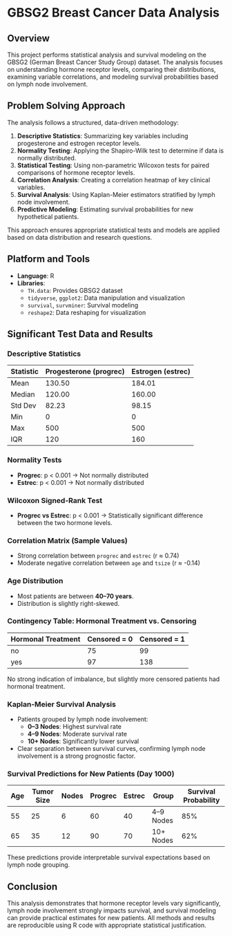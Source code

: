 # GBSG2 Breast Cancer Data Analysis

## Overview
This project performs statistical analysis and survival modeling on the GBSG2 (German Breast Cancer Study Group) dataset. The analysis focuses on understanding hormone receptor levels, comparing their distributions, examining variable correlations, and modeling survival probabilities based on lymph node involvement.

## Problem Solving Approach

The analysis follows a structured, data-driven methodology:

1. **Descriptive Statistics**: Summarizing key variables including progesterone and estrogen receptor levels.
2. **Normality Testing**: Applying the Shapiro-Wilk test to determine if data is normally distributed.
3. **Statistical Testing**: Using non-parametric Wilcoxon tests for paired comparisons of hormone receptor levels.
4. **Correlation Analysis**: Creating a correlation heatmap of key clinical variables.
5. **Survival Analysis**: Using Kaplan-Meier estimators stratified by lymph node involvement.
6. **Predictive Modeling**: Estimating survival probabilities for new hypothetical patients.

This approach ensures appropriate statistical tests and models are applied based on data distribution and research questions.

## Platform and Tools

- **Language**: R
- **Libraries**:
  - `TH.data`: Provides GBSG2 dataset
  - `tidyverse`, `ggplot2`: Data manipulation and visualization
  - `survival`, `survminer`: Survival modeling
  - `reshape2`: Data reshaping for visualization

## Significant Test Data and Results

### Descriptive Statistics
| Statistic           | Progesterone (progrec) | Estrogen (estrec) |
|---------------------|-------------------------|-------------------|
| Mean                | 130.50                  | 184.01            |
| Median              | 120.00                  | 160.00            |
| Std Dev             | 82.23                   | 98.15             |
| Min                 | 0                       | 0                 |
| Max                 | 500                     | 500               |
| IQR                 | 120                     | 160               |

### Normality Tests
- **Progrec**: p < 0.001 → Not normally distributed
- **Estrec**: p < 0.001 → Not normally distributed

### Wilcoxon Signed-Rank Test
- **Progrec vs Estrec**: p < 0.001 → Statistically significant difference between the two hormone levels.

### Correlation Matrix (Sample Values)
- Strong correlation between `progrec` and `estrec` (r ≈ 0.74)
- Moderate negative correlation between `age` and `tsize` (r ≈ -0.14)

### Age Distribution
- Most patients are between **40–70 years**.
- Distribution is slightly right-skewed.

### Contingency Table: Hormonal Treatment vs. Censoring
| Hormonal Treatment | Censored = 0 | Censored = 1 |
|--------------------|--------------|--------------|
| no                 | 75           | 99           |
| yes                | 97           | 138          |

No strong indication of imbalance, but slightly more censored patients had hormonal treatment.

### Kaplan-Meier Survival Analysis
- Patients grouped by lymph node involvement:
  - **0–3 Nodes**: Highest survival rate
  - **4–9 Nodes**: Moderate survival rate
  - **10+ Nodes**: Significantly lower survival
- Clear separation between survival curves, confirming lymph node involvement is a strong prognostic factor.

### Survival Predictions for New Patients (Day 1000)
| Age | Tumor Size | Nodes | Progrec | Estrec | Group         | Survival Probability |
|-----|------------|--------|---------|--------|---------------|-----------------------|
| 55  | 25         | 6      | 60      | 40     | 4–9 Nodes     | 85%                   |
| 65  | 35         | 12     | 90      | 70     | 10+ Nodes     | 62%                   |

These predictions provide interpretable survival expectations based on lymph node grouping.

## Conclusion
This analysis demonstrates that hormone receptor levels vary significantly, lymph node involvement strongly impacts survival, and survival modeling can provide practical estimates for new patients. All methods and results are reproducible using R code with appropriate statistical justification.
